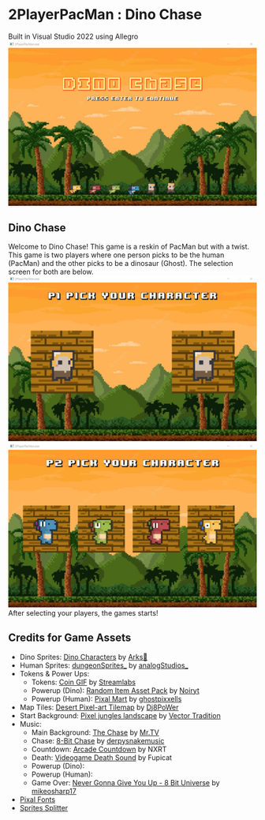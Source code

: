# 2PlayerPacMan : Dino Chase

Built in Visual Studio 2022 using Allegro\
![DC Start](/2PlayerPacMan/Assets/gitstart.png)


## Dino Chase
Welcome to Dino Chase! This game is a reskin of PacMan but with a twist. This game is two players where one person picks to be the human (PacMan) and the other picks to be a dinosaur (Ghost). The selection screen for both are below. 
![DC Start](/2PlayerPacMan/Assets/gitp1.png)
![DC Start](/2PlayerPacMan/Assets/gitp2.png)
After selecting your players, the games starts!

## Credits for Game Assets
- Dino Sprites: [Dino Characters](https://arks.itch.io/dino-characters) by [Arks💢](https://arks.itch.io/)
- Human Sprites: [dungeonSprites_](https://analogstudios.itch.io/dungeonsprites) by [analogStudios_](https://analogstudios.itch.io/)
- Tokens & Power Ups:
  - Tokens: [Coin GIF](https://gfycat.com/babyishnearblackbear) by [Streamlabs](https://gfycat.com/@streamlabs-upload)
  - Powerup (Dino): [Random Item Asset Pack](https://noiryt.itch.io/32x32-random-item-asset-pack) by [Noiryt](https://noiryt.itch.io/)
  - Powerup (Human): [Pixal Mart](https://ghostpixxells.itch.io/pixel-mart) by [ghostpixxells](https://ghostpixxells.itch.io/)
- Map Tiles: [Desert Pixel-art Tilemap](https://dj8power.itch.io/desert-tilemap) by [Dj8PoWer](https://dj8power.itch.io/)
- Start Background: [Pixel jungles landscape](https://stock.adobe.com/images/8bit-pixel-jungles-landscape-game-level-background-with-forest-trees-and-palms-vector-pixel-art-8-bit-arcade-video-game-background-of-wild-tropical-rainforest-palm-trees-and-mountains/506981216?as_campaign=ftmigration2&as_channel=dpcft&as_campclass=brand&as_source=ft_web&as_camptype=acquisition&as_audience=users&as_content=closure_asset-detail-page) by [Vector Tradition](https://stock.adobe.com/contributor/201100175/vector-tradition?load_type=author&prev_url=detail)
- Music:
  - Main Background: [The Chase](https://www.youtube.com/watch?v=O8MH3JhD85U) by [Mr.TV](https://open.spotify.com/artist/6SpRZcn1m0DK3ncQMkgyG1)
  - Chase: [8-Bit Chase](https://soundcloud.com/derpysnakemusic/8-bit-chase) by [derpysnakemusic](https://soundcloud.com/derpysnakemusic)
  - Countdown: [Arcade Countdown](https://pixabay.com/sound-effects/arcade-countdown-7007/) by NXRT
  - Death: [Videogame Death Sound](https://pixabay.com/sound-effects/videogame-death-sound-43894/) by Fupicat
  - Powerup (Dino): 
  - Powerup (Human): 
  - Game Over: [Never Gonna Give You Up - 8 Bit Universe](https://soundcloud.com/mikeosharp17/never-gonna-give-you-up-8-bit-remix-cover-version-tribute-to-rick-astley-8-bit-universe) by [mikeosharp17](https://soundcloud.com/mikeosharp17)
- [Pixal Fonts](https://fontmeme.com/pixel-fonts/)
- [Sprites Splitter](https://ezgif.com/sprite-cutter)
